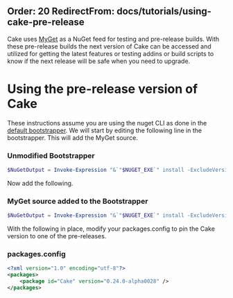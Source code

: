 Order: 20
RedirectFrom: docs/tutorials/using-cake-pre-release
---

Cake uses [MyGet](https://www.myget.org/) as a NuGet feed for testing and pre-release builds. With these pre-release builds the next version of Cake can be accessed and utilized for getting the latest features or testing addins or build scripts to know if the next release will be safe when you need to upgrade.

# Using the pre-release version of Cake

These instructions assume you are using the nuget CLI as done in the [default bootstrapper](https://github.com/cake-build/resources/blob/develop/build.ps1). We will start by editing the following line in the bootstrapper. This will add the MyGet source.

### Unmodified Bootstrapper
```powershell
$NuGetOutput = Invoke-Expression "&`"$NUGET_EXE`" install -ExcludeVersion -OutputDirectory `"$TOOLS_DIR`""
```
Now add the following.

### MyGet source added to the Bootstrapper
```powershell
$NuGetOutput = Invoke-Expression "&`"$NUGET_EXE`" install -ExcludeVersion -OutputDirectory `"$TOOLS_DIR`" -Source https://www.myget.org/F/cake/api/v3/index.json"
```

With the following in place, modify your packages.config to pin the Cake version to one of the pre-releases.

### packages.config
```xml
<?xml version="1.0" encoding="utf-8"?>
<packages>
	<package id="Cake" version="0.24.0-alpha0028" />
</packages>
```

